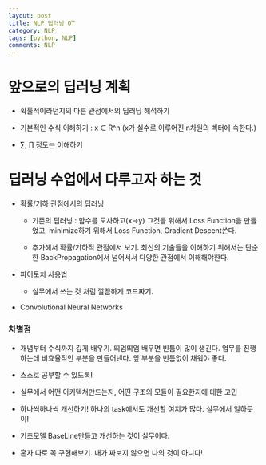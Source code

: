 ```yaml
---
layout: post
title: NLP 딥러닝 OT
category: NLP
tags: [python, NLP]
comments: NLP
---
```


# 앞으로의 딥러닝 계획

- 확률적이라던지의 다른 관점에서의 딥러닝 해석하기

- 기본적인 수식 이해하기 : x ∈ R^n (x가 실수로 이루어진 n차원의 벡터에 속한다.)

- ∑, ∏ 정도는 이해하기

# 딥러닝 수업에서 다루고자 하는 것

- 확률/기하 관점에서의 딥러닝

    - 기존의 딥러닝 : 함수를 모사하고(x->y) 그것을 위해서 Loss Function을 만들었고, minimize하기 위해서 Loss Function, Gradient Descent쓴다.

    - 추가해서 확률/기하적 관점에서 보기. 최신의 기술들을 이해하기 위해서는 단순한 BackPropagation에서 넘어서서 다양한 관점에서 이해해야한다.

- 파이토치 사용법

    - 실무에서 쓰는 것 처럼 깔끔하게 코드짜기.

- Convolutional Neural Networks

### 차별점

- 개념부터 수식까지 깊게 배우기. 띄엄띄엄 배우면 빈틈이 많이 생긴다. 업무를 진행하는데 비효율적인 부분을 만들어낸다. 앞 부분을 빈틈없이 채워야 좋다.

- 스스로 공부할 수 있도록!

- 실무에서 어떤 아키텍쳐만드는지, 어떤 구조의 모듈이 필요한지에 대한 고민

- 하나씩하나씩 개선하기! 하나의 task에서도 개선할 여지가 많다. 실무에서 일하듯이!

- 기초모델 BaseLine만들고 개선하는 것이 실무이다.

- 혼자 따로 꼭 구현해보기. 내가 짜보지 않으면 나의 것이 아니다!